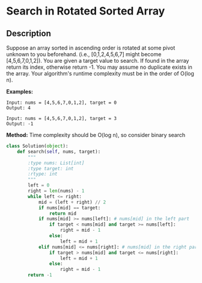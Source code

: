 # Search in Rotated Sorted Array

## Description
Suppose an array sorted in ascending order is rotated at some pivot unknown to you beforehand.
(i.e., [0,1,2,4,5,6,7] might become [4,5,6,7,0,1,2]).
You are given a target value to search. If found in the array return its index, otherwise return -1.
You may assume no duplicate exists in the array.
Your algorithm's runtime complexity must be in the order of O(log n).

**Examples:**

```
Input: nums = [4,5,6,7,0,1,2], target = 0
Output: 4

Input: nums = [4,5,6,7,0,1,2], target = 3
Output: -1
```

**Method:** Time complexity should be O(log n), so consider binary search

```python
class Solution(object):
    def search(self, nums, target):
        """
        :type nums: List[int]
        :type target: int
        :rtype: int
        """
        left = 0
        right = len(nums) - 1
        while left <= right:
            mid = (left + right) // 2
            if nums[mid] == target:
                return mid
            if nums[mid] >= nums[left]: # nums[mid] in the left part
                if target < nums[mid] and target >= nums[left]:
                    right = mid - 1
                else:
                    left = mid + 1
            elif nums[mid] <= nums[right]: # nums[mid] in the right part
                if target > nums[mid] and target <= nums[right]:
                    left = mid + 1
                else:
                    right = mid - 1
        return -1
```
